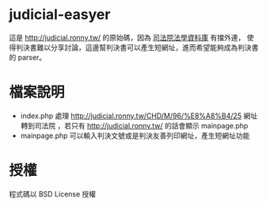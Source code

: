 # judicial-easyer

這是 http://judicial.ronny.tw/ 的原始碼，因為 [司法院法學資料庫](jirs.judicial.gov.tw) 有擋外連，
使得判決書難以分享討論，這邊幫判決書可以產生短網址，進而希望能夠成為判決書的 parser。

檔案說明
========
* index.php 處理 http://judicial.ronny.tw/CHD/M/96/%E8%A8%B4/25 網址轉到司法院 ，若只有 http://judicial.ronny.tw/ 的話會顯示 mainpage.php
* mainpage.php 可以輸入判決文號或是判決友善列印網址，產生短網址功能


授權
====
程式碼以 BSD License 授權
